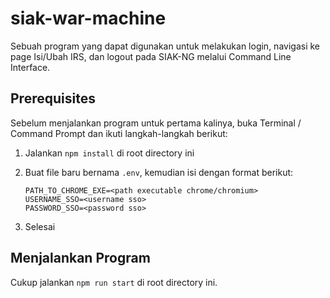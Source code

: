 # siak-war-machine
Sebuah program yang dapat digunakan untuk melakukan login, navigasi ke page Isi/Ubah IRS, dan logout pada SIAK-NG melalui Command Line Interface.

## Prerequisites
Sebelum menjalankan program untuk pertama kalinya, buka Terminal / Command Prompt dan ikuti langkah-langkah berikut:

1. Jalankan `npm install` di root directory ini

2. Buat file baru bernama `.env`, kemudian isi dengan format berikut:

    ```dotenv
    PATH_TO_CHROME_EXE=<path executable chrome/chromium>
    USERNAME_SSO=<username sso>
    PASSWORD_SSO=<password sso>
    ```

3. Selesai

## Menjalankan Program
Cukup jalankan `npm run start` di root directory ini.